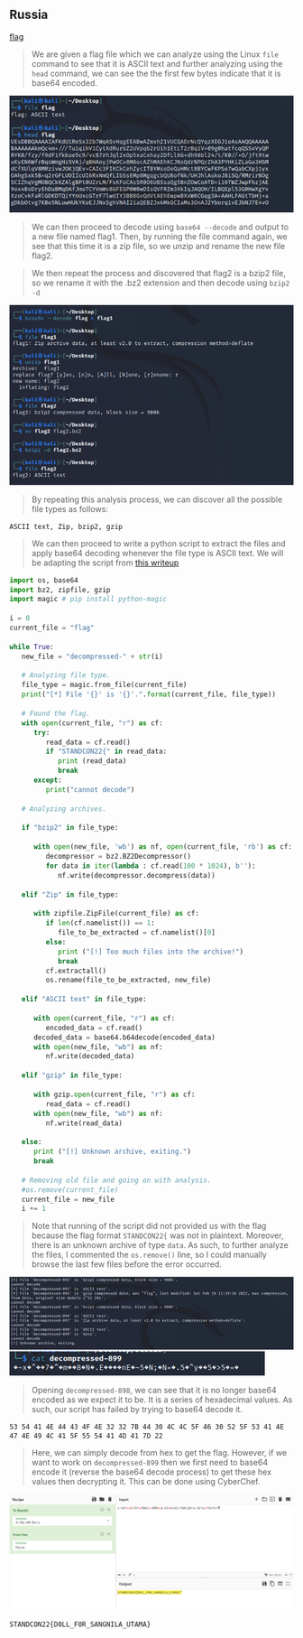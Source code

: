 ## Russia

[flag](https://github.com/Rookie441/CTF/blob/main/Categories/Forensics/Easy/russia/flag)  

> We are given a flag file which we can analyze using the Linux `file` command to see that it is ASCII text and further analyzing using the `head` command, we can see the the first few bytes indicate that it is base64 encoded.

![image](https://github.com/Rookie441/CTF/blob/main/Categories/Forensics/Easy/russia/FirstFile.png)  

> We can then proceed to decode using `base64 --decode` and output to a new file named flag1. Then, by running the file command again, we see that this time it is a zip file, so we unzip and rename the new file flag2.

> We then repeat the process and discovered that flag2 is a bzip2 file, so we rename it with the .bz2 extension and then decode using `bzip2 -d`

![image](https://github.com/Rookie441/CTF/blob/main/Categories/Forensics/Easy/russia/SecondFile.png)  

> By repeating this analysis process, we can discover all the possible file types as follows:

```
ASCII text, Zip, bzip2, gzip
```

> We can then proceed to write a python script to extract the files and apply base64 decoding whenever the file type is ASCII text. We will be adapting the script from [this writeup](https://ctftime.org/writeup/13378)

```python
import os, base64
import bz2, zipfile, gzip
import magic # pip install python-magic

i = 0
current_file = "flag"

while True:
   new_file = "decompressed-" + str(i)

   # Analyzing file type.
   file_type = magic.from_file(current_file)
   print("[*] File '{}' is '{}'.".format(current_file, file_type))

   # Found the flag.
   with open(current_file, "r") as cf:
      try:
         read_data = cf.read()
         if "STANDCON22{" in read_data:
            print (read_data)
            break
      except:
         print("cannot decode")

   # Analyzing archives.

   if "bzip2" in file_type:

      with open(new_file, 'wb') as nf, open(current_file, 'rb') as cf:
         decompressor = bz2.BZ2Decompressor()
         for data in iter(lambda : cf.read(100 * 1024), b''):
            nf.write(decompressor.decompress(data))

   elif "Zip" in file_type:

      with zipfile.ZipFile(current_file) as cf:
         if len(cf.namelist()) == 1:
            file_to_be_extracted = cf.namelist()[0]
         else:
            print ("[!] Too much files into the archive!")
            break
         cf.extractall()
         os.rename(file_to_be_extracted, new_file)

   elif "ASCII text" in file_type:

      with open(current_file, "r") as cf:
         encoded_data = cf.read()
      decoded_data = base64.b64decode(encoded_data)
      with open(new_file, "wb") as nf:
         nf.write(decoded_data)

   elif "gzip" in file_type:

      with gzip.open(current_file, "r") as cf:
         read_data = cf.read()
      with open(new_file, "wb") as nf:
         nf.write(read_data)

   else:
      print ("[!] Unknown archive, exiting.")
      break

   # Removing old file and going on with analysis.
   #os.remove(current_file)
   current_file = new_file
   i += 1
```

> Note that running of the script did not provided us with the flag because the flag format `STANDCON22{` was not in plaintext. Moreover, there is an unknown archive of type `data`. As such, to further analyze the files, I commented the `os.remove()` line, so I could manually browse the last few files before the error occurred.  

![image](https://github.com/Rookie441/CTF/blob/main/Categories/Forensics/Easy/russia/Ending.png)  
![image](https://github.com/Rookie441/CTF/blob/main/Categories/Forensics/Easy/russia/LastFile.png)  

> Opening `decompressed-898`, we can see that it is no longer base64 encoded as we expect it to be. It is a series of hexadecimal values. As such, our script has failed by trying to base64 decode it.

```
53 54 41 4E 44 43 4F 4E 32 32 7B 44 30 4C 4C 5F 46 30 52 5F 53 41 4E 47 4E 49 4C 41 5F 55 54 41 4D 41 7D 22
```

> Here, we can simply decode from hex to get the flag. However, if we want to work on `decompressed-899` then we first need to base64 encode it (reverse the base64 decode process) to get these hex values then decrypting it. This can be done using CyberChef.

![image](https://github.com/Rookie441/CTF/blob/main/Categories/Forensics/Easy/russia/Decrypted.png)  

`STANDCON22{D0LL_F0R_SANGNILA_UTAMA}`
